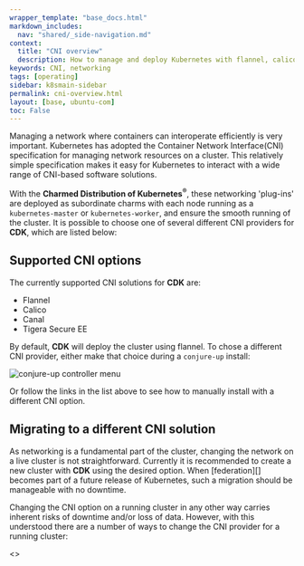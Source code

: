 ```yaml
---
wrapper_template: "base_docs.html"
markdown_includes:
  nav: "shared/_side-navigation.md"
context:
  title: "CNI overview"
  description: How to manage and deploy Kubernetes with flannel, calico, canal or Tigera Secure EE
keywords: CNI, networking
tags: [operating]
sidebar: k8smain-sidebar
permalink: cni-overview.html
layout: [base, ubuntu-com]
toc: False
---
```


Managing a network where containers can interoperate efficiently is very important.
Kubernetes has adopted the Container Network Interface(CNI) specification for managing
network resources on a cluster. This relatively simple specification makes it easy for
Kubernetes to interact with a wide range of CNI-based software solutions.

With the  **Charmed Distribution of Kubernetes<sup>&reg;</sup>**, these networking
'plug-ins' are deployed as subordinate charms with each  node running as a
`kubernetes-master` or `kubernetes-worker`, and ensure the smooth running of the
cluster. It is possible to choose one of several different CNI providers for **CDK**, which
are listed below:

## Supported CNI options

The currently supported CNI solutions for **CDK** are:

 -   Flannel
 -   Calico
 -   Canal
 -   Tigera Secure EE

By default, **CDK** will deploy the cluster using flannel. To chose a different CNI provider,
either make that choice during a `conjure-up` install:

![conjure-up controller menu](https://assets.ubuntu.com/v1/cd3e83d6-CDK-network.png)

Or follow the links in the list above to see how to manually install  with a different CNI
option.

## Migrating to a different CNI solution

As networking is a fundamental part of the cluster, changing the network on a live cluster
is not straightforward. Currently it is recommended to create a new cluster with **CDK**
using the desired option. When [federation][] becomes part of a future release of
Kubernetes, such a migration should be manageable with no downtime.

Changing the CNI option on a running cluster in any other way carries inherent risks of
downtime and/or loss of data. However, with this understood there are a number of
ways to change the CNI provider for a running cluster:

<<WARNING>>
